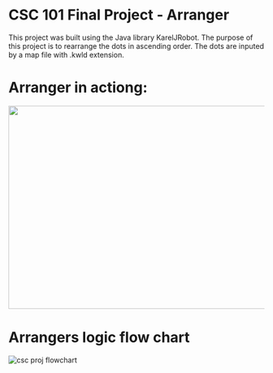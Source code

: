 # CSC 101 Final Project - Arranger

This project was built using the Java library KarelJRobot.  The purpose of this project is to rearrange the dots in ascending order. The dots are inputed by a map file with .kwld extension.

# Arranger in actiong:
<img src="https://media.giphy.com/media/Iy3o2RCal8cGjn3sCV/giphy.gif" width="700" height="400" />

# Arrangers logic flow chart

![csc proj flowchart](https://user-images.githubusercontent.com/33704976/192112317-4cac69fa-6a71-4a80-98a9-81b9cde84be1.jpg)
